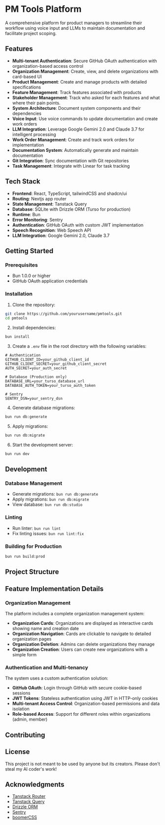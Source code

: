 # PM Tools Platform

A comprehensive platform for product managers to streamline their workflow using voice input and LLMs to maintain documentation and facilitate project scoping.

## Features

- **Multi-tenant Authentication**: Secure GitHub OAuth authentication with organization-based access control
- **Organization Management**: Create, view, and delete organizations with card-based UI
- **Product Management**: Create and manage products with detailed specifications
- **Feature Management**: Track features associated with products
- **Stakeholder Management**: Track who asked for each features and what where their pain points.
- **System Architecture**: Document system components and their dependencies
- **Voice Input**: Use voice commands to update documentation and create work orders
- **LLM Integration**: Leverage Google Gemini 2.0 and Claude 3.7 for intelligent processing
- **Work Order Management**: Create and track work orders for implementation
- **Documentation System**: Automatically generate and maintain documentation
- **Git Integration**: Sync documentation with Git repositories
- **Task Management**: Integrate with Linear for task tracking

## Tech Stack

- **Frontend**: React, TypeScript, tailwindCSS and shadcn/ui
- **Routing**: Nextjs app router
- **State Management**: Tanstack Query
- **Database**: SQLite with Drizzle ORM (Turso for production)
- **Runtime**: Bun
- **Error Monitoring**: Sentry
- **Authentication**: GitHub OAuth with custom JWT implementation
- **Speech Recognition**: Web Speech API
- **LLM Integration**: Google Gemini 2.0, Claude 3.7

## Getting Started

### Prerequisites

- Bun 1.0.0 or higher
- GitHub OAuth application credentials

### Installation

1. Clone the repository:

```bash
git clone https://github.com/yourusername/pmtools.git
cd pmtools
```

2. Install dependencies:

```bash
bun install
```

3. Create a `.env` file in the root directory with the following variables:

```
# Authentication
GITHUB_CLIENT_ID=your_github_client_id
GITHUB_CLIENT_SECRET=your_github_client_secret
AUTH_SECRET=your_auth_secret

# Database (Production only)
DATABASE_URL=your_turso_database_url
DATABASE_AUTH_TOKEN=your_turso_auth_token

# Sentry
SENTRY_DSN=your_sentry_dsn
```

4. Generate database migrations:

```bash
bun run db:generate
```

5. Apply migrations:

```bash
bun run db:migrate
```

6. Start the development server:

```bash
bun run dev
```

## Development

### Database Management

- Generate migrations: `bun run db:generate`
- Apply migrations: `bun run db:migrate`
- View database: `bun run db:studio`

### Linting

- Run linter: `bun run lint`
- Fix linting issues: `bun run lint:fix`

### Building for Production

```bash
bun run build:prod
```

## Project Structure

## Feature Implementation Details

### Organization Management

The platform includes a complete organization management system:

- **Organization Cards**: Organizations are displayed as interactive cards showing name and creation date
- **Organization Navigation**: Cards are clickable to navigate to detailed organization pages
- **Organization Deletion**: Admins can delete organizations they manage
- **Organization Creation**: Users can create new organizations with a simple form

### Authentication and Multi-tenancy

The system uses a custom authentication solution:

- **GitHub OAuth**: Login through GitHub with secure cookie-based sessions
- **JWT Tokens**: Stateless authentication using JWT in HTTP-only cookies
- **Multi-tenant Access Control**: Organization-based permissions and data isolation
- **Role-based Access**: Support for different roles within organizations (admin, member)

## Contributing


## License

This project is not meant to be used by anyone but its creators. Please don't steal my AI coder's work!

## Acknowledgments

- [Tanstack Router](https://tanstack.com/router)
- [Tanstack Query](https://tanstack.com/query)
- [Drizzle ORM](https://orm.drizzle.team/)
- [Sentry](https://sentry.io/)
- [boomerCSS](https://github.com/yourusername/boomercss)

